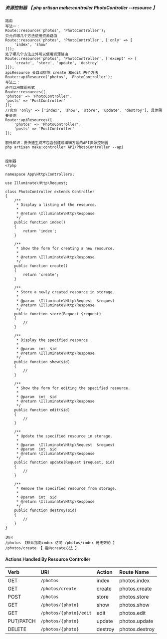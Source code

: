##### 资源控制器 【 php artisan make:controller PhotoController --resource  】

```
路由
写法一：
Route::resource('photos', 'PhotoController');
只允许哪几个方法使用资源路由
Route::resource('photos', 'PhotoController', ['only' => [
    'index', 'show'
]]);
处了哪几个方法之外可以使用资源路由
Route::resource('photos', 'PhotoController', ['except' => [
    'create', 'store', 'update', 'destroy'
]]);
apiResource 会自动排除 create 和edit 两个方法
Route::apiResource('photos', 'PhotoController');
写法二：
还可以用数组形式
Route::resources([
'photos' => 'PhotoController',
'posts' => 'PostController'
]);
//官方 'only' => ['index', 'show', 'store', 'update', 'destroy'], 具体需要亲测
Route::apiResources([
    'photos' => 'PhotoController',
    'posts' => 'PostController'
]);

额外知识：要快速生成不包含创建或编辑方法的API资源控制器
php artisan make:controller API/PhotoController --api


控制器
<?php

namespace App\Http\Controllers;

use Illuminate\Http\Request;

class PhotoController extends Controller
{
    /**
     * Display a listing of the resource.
     *
     * @return \Illuminate\Http\Response
     */
    public function index()
    {
        return 'index';
    }

    /**
     * Show the form for creating a new resource.
     *
     * @return \Illuminate\Http\Response
     */
    public function create()
    {
        return 'create';
    }

    /**
     * Store a newly created resource in storage.
     *
     * @param  \Illuminate\Http\Request  $request
     * @return \Illuminate\Http\Response
     */
    public function store(Request $request)
    {
        //
    }

    /**
     * Display the specified resource.
     *
     * @param  int  $id
     * @return \Illuminate\Http\Response
     */
    public function show($id)
    {
        //
    }

    /**
     * Show the form for editing the specified resource.
     *
     * @param  int  $id
     * @return \Illuminate\Http\Response
     */
    public function edit($id)
    {
        //
    }

    /**
     * Update the specified resource in storage.
     *
     * @param  \Illuminate\Http\Request  $request
     * @param  int  $id
     * @return \Illuminate\Http\Response
     */
    public function update(Request $request, $id)
    {
        //
    }

    /**
     * Remove the specified resource from storage.
     *
     * @param  int  $id
     * @return \Illuminate\Http\Response
     */
    public function destroy($id)
    {
        //
    }
}

访问
/photos 【默认指向index 访问 /photos/index 是无效的 】
/photos/create 【 指向create方法 】
```

#### Actions Handled By Resource Controller

| Verb | URI | Action | Route Name |
| :--- | :--- | :--- | :--- |
| GET | `/photos` | index | photos.index |
| GET | `/photos/create` | create | photos.create |
| POST | `/photos` | store | photos.store |
| GET | `/photos/{photo}` | show | photos.show |
| GET | `/photos/{photo}/edit` | edit | photos.edit |
| PUT/PATCH | `/photos/{photo}` | update | photos.update |
| DELETE | `/photos/{photo}` | destroy | photos.destroy |



